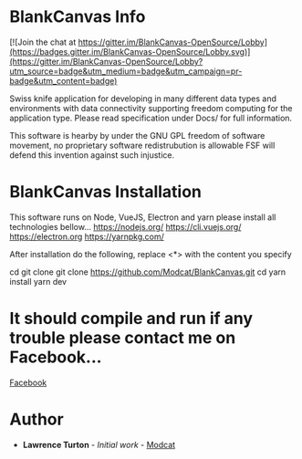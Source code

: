 # BlankCanvas Info

[![Join the chat at https://gitter.im/BlankCanvas-OpenSource/Lobby](https://badges.gitter.im/BlankCanvas-OpenSource/Lobby.svg)](https://gitter.im/BlankCanvas-OpenSource/Lobby?utm_source=badge&utm_medium=badge&utm_campaign=pr-badge&utm_content=badge)

Swiss knife application for developing in many different data types and environments with data connectivity supporting freedom computing for the application type. Please read specification under Docs/ for full information.

This software is hearby by under the GNU GPL freedom of software movement, no proprietary software redistrubution is allowable FSF will defend this invention against such injustice.

# BlankCanvas Installation
This software runs on Node, VueJS, Electron and yarn please install all technologies bellow...
https://nodejs.org/
https://cli.vuejs.org/
https://electron.org
https://yarnpkg.com/

After installation do the following, replace <*> with the content you specify

cd <to a directory where you want to clone the project>
git clone git clone https://github.com/Modcat/BlankCanvas.git
cd <into the a directory>
yarn install
yarn dev

 # It should compile and run if any trouble please contact me on Facebook...
 [Facebook](https://www.facebook.com/lawrence.turton)

# Author
* **Lawrence Turton** - *Initial work* - [Modcat](https://github.com/Modcat)
